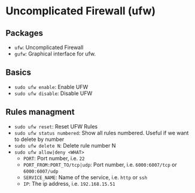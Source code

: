 # Uncomplicated Firewall (ufw)

## Packages

* `ufw`: Uncomplicated Firewall
* `gufw`: Graphical interface for ufw.

## Basics

* `sudo ufw enable`: Enable UFW
* `sudo ufw disable`: Disable UFW

## Rules managment

* `sudo ufw reset`: Reset UFW Rules
* `sudo ufw status numbered`: Show all rules numbered. Useful if we want to delete by number
* `sudo ufw delete N`: Delete rule number N
* `sudo ufw allow|deny <WHAT>`
  * `PORT`: Port number, i.e. `22`
  * `PORT_FROM:PORT_TO/tcp|udp`: Port number, i.e. `6000:6007/tcp` or `6000:6007/udp`
  * `SERVICE_NAME`: Name of the service, i.e. `http` or `ssh`
  * `IP`: The ip address, i.e. `192.168.15.51`
